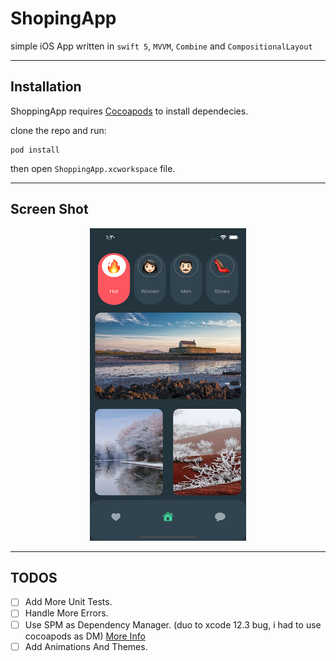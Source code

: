 # ShopingApp
simple iOS App written in ``swift 5``, ``MVVM``, ``Combine`` and ``CompositionalLayout``

---

## Installation

ShoppingApp requires [Cocoapods](https://cocoapods.com/) to install dependecies.

clone the repo and run:

```rubby
pod install
```
then open ``ShoppingApp.xcworkspace`` file.

---
## Screen Shot

<p align="center">
  <img src="https://github.com/Mor4eza/ShopingApp/blob/main/screen_shot.png?raw=true" width="250" height="500" alt="accessibility text">
</p>

---
## TODOS
- [ ] Add More Unit Tests.
- [ ] Handle More Errors.
- [ ] Use SPM as Dependency Manager. (duo to xcode 12.3 bug, i had to use cocoapods as DM) [More Info](https://developer.apple.com/forums/thread/696504)
- [ ] Add Animations And Themes.
